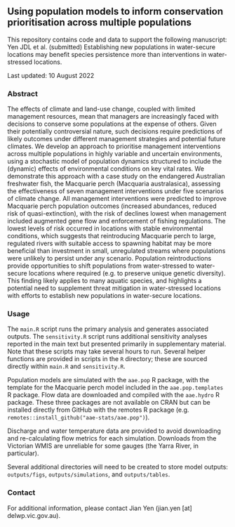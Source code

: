 ## Using population models to inform conservation prioritisation across multiple populations

This repository contains code and data to support the following manuscript:
Yen JDL et al. (submitted) Establishing new populations in water-secure locations may benefit species persistence more than interventions in water-stressed locations.

Last updated: 10 August 2022


### Abstract

The effects of climate and land-use change, coupled with limited management resources, mean that managers are increasingly faced with decisions to conserve some populations at the expense of others. Given their potentially controversial nature, such decisions require predictions of likely outcomes under different management strategies and potential future climates. We develop an approach to prioritise management interventions across multiple populations in highly variable and uncertain environments, using a stochastic model of population dynamics structured to include the (dynamic) effects of environmental conditions on key vital rates. We demonstrate this approach with a case study on the endangered Australian freshwater fish, the Macquarie perch (Macquaria australasica), assessing the effectiveness of seven management interventions under five scenarios of climate change. All management interventions were predicted to improve Macquarie perch population outcomes (increased abundances, reduced risk of quasi-extinction), with the risk of declines lowest when management included augmented gene flow and enforcement of fishing regulations. The lowest levels of risk occurred in locations with stable environmental conditions, which suggests that reintroducing Macquarie perch to large, regulated rivers with suitable access to spawning habitat may be more beneficial than investment in small, unregulated streams where populations were unlikely to persist under any scenario. Population reintroductions provide opportunities to shift populations from water-stressed to water-secure locations where required (e.g. to preserve unique genetic diversity). This finding likely applies to many aquatic species, and highlights a potential need to supplement threat mitigation in water-stressed locations with efforts to establish new populations in water-secure locations.


### Usage

The `main.R` script runs the primary analysis and generates associated outputs. The `sensitivity.R` script runs additional sensitivity analyses reported in the main text but presented primarily in supplementary material. Note that these scripts may take several hours to run. Several helper functions are provided in scripts in the `R` directory; these are sourced directly within `main.R` and `sensitivity.R`.

Population models are simulated with the `aae.pop` R package, with the template for the Macquarie perch model included in the `aae.pop.templates` R package. Flow data are downloaded and compiled with the `aae.hydro` R package. These three packages are not available on CRAN but can be installed directly from GitHub with the remotes R package (e.g. `remotes::install_github("aae-stats/aae.pop")`). 

Discharge and water temperature data are provided to avoid downloading and re-calculating flow metrics for each simulation. Downloads from the Victorian WMIS are unreliable for some gauges (the Yarra River, in particular).

Several additional directories will need to be created to store model outputs: `outputs/figs`, `outputs/simulations`, and `outputs/tables`.


### Contact

For additional information, please contact Jian Yen (jian.yen [at] delwp.vic.gov.au).

